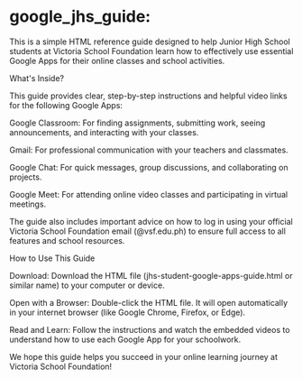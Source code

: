 # google_jhs_guide:

This is a simple HTML reference guide designed to help Junior High School students at Victoria School Foundation learn how to effectively use essential Google Apps for their online classes and school activities.

What's Inside?

This guide provides clear, step-by-step instructions and helpful video links for the following Google Apps:

Google Classroom: For finding assignments, submitting work, seeing announcements, and interacting with your classes.

Gmail: For professional communication with your teachers and classmates.

Google Chat: For quick messages, group discussions, and collaborating on projects.

Google Meet: For attending online video classes and participating in virtual meetings.

The guide also includes important advice on how to log in using your official Victoria School Foundation email (@vsf.edu.ph) to ensure full access to all features and school resources.

How to Use This Guide

Download: Download the HTML file (jhs-student-google-apps-guide.html or similar name) to your computer or device.

Open with a Browser: Double-click the HTML file. It will open automatically in your internet browser (like Google Chrome, Firefox, or Edge).

Read and Learn: Follow the instructions and watch the embedded videos to understand how to use each Google App for your schoolwork.

We hope this guide helps you succeed in your online learning journey at Victoria School Foundation!

